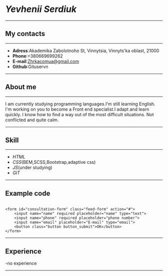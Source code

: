 # **_Yevhenii Serdiuk_**

---

## **My contacts**

---

- **Adress**:Akademika Zabolotnoho St, Vinnytsia, Vinnyts'ka oblast, 21000
- **Phone**:+380669699262
- **E-mail**:Zhrkacomua@gmail.com
- **Github**:Gituservn

---

## **About me**

---

I am currently studying programming languages.I'm still learning English.
I'm working on you to become a Front end specialist.I adapt and learn quickly.
I know how to find a way out of the most difficult situations. Not conflicted and quite calm.

---

## **Skill**

---

- _HTML_
- _CSS_(BEM,SCSS,Bootstrap,adaptive css)
- _JS_(under studying)
- _GIT_

---

## **Example code**

```

<form id="consultation-form" class="feed-form" action="#">
    <input name="name" required placeholder="name" type="text">
    <input name="phone" required placeholder="phone number">
    <input name="email" placeholder="E-mail" type="email">
    <button class="button button_submit">OK</button>
</form>
```

---

## **Experience**

-no experience

---
